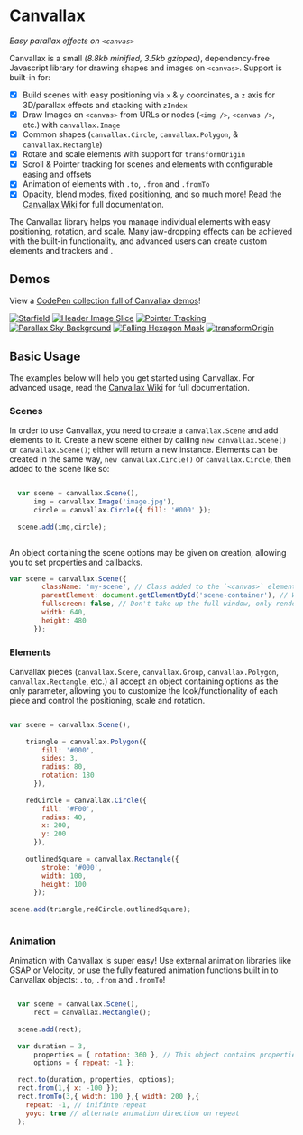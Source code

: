 # Canvallax
*Easy parallax effects on `<canvas>`*

Canvallax is a small *(8.8kb minified, 3.5kb gzipped)*, dependency-free Javascript library for drawing shapes and images on `<canvas>`. Support is built-in for:

- [x] Build scenes with easy positioning via `x` &amp; `y` coordinates, a `z` axis for 3D/parallax effects and stacking with `zIndex`
- [x] Draw Images on `<canvas>` from URLs or nodes (`<img />`, `<canvas />`, etc.) with `canvallax.Image`
- [x] Common shapes (`canvallax.Circle`, `canvallax.Polygon`, &amp; `canvallax.Rectangle`)
- [x] Rotate and scale elements with support for `transformOrigin`
- [x] Scroll &amp; Pointer tracking for scenes and elements with configurable easing and offsets
- [x] Animation of elements with `.to`, `.from` and `.fromTo`
- [x] Opacity, blend modes, fixed positioning, and so much more! Read the [Canvallax Wiki](https://github.com/shshaw/canvallax.js/wiki/) for full documentation.

The Canvallax library helps you manage individual elements with easy positioning, rotation, and scale. Many jaw-dropping effects can be achieved with the built-in functionality, and advanced users can create custom elements and trackers and .


## Demos

View a [CodePen collection full of Canvallax demos](http://codepen.io/collection/DrxbPo/)!

[![Starfield](http://brokensquare.com/Code/Canvallax.js/img/starfield.gif)](http://codepen.io/shshaw/pen/EVdzLV) [![Header Image Slice](http://brokensquare.com/Code/Canvallax.js/img/header-slice.gif)](http://codepen.io/shshaw/pen/bVQROG)  [![Pointer Tracking](http://brokensquare.com/Code/Canvallax.js/img/pointer.gif)](http://codepen.io/shshaw/pen/RWEJMG) [![Parallax Sky Background](http://brokensquare.com/Code/Canvallax.js/img/sky.gif)](http://codepen.io/shshaw/pen/ZbExyV) [![Falling Hexagon Mask](http://brokensquare.com/Code/Canvallax.js/img/hexagons.gif)](http://codepen.io/shshaw/pen/dYdvww) [![transformOrigin](http://brokensquare.com/Code/Canvallax.js/img/transform-origin.gif)](http://codepen.io/shshaw/pen/LpMbvZ)


## Basic Usage

The examples below will help you get started using Canvallax. For advanced usage, read the [Canvallax Wiki](https://github.com/shshaw/canvallax.js/wiki/) for full documentation.

### Scenes

In order to use Canvallax, you need to create a `canvallax.Scene` and add elements to it. Create a new scene either by calling `new canvallax.Scene()` or `canvallax.Scene()`; either will return a new instance. Elements can be created in the same way, `new canvallax.Circle()` or `canvallax.Circle`, then added to the scene like so:

```javascript

  var scene = canvallax.Scene(),
      img = canvallax.Image('image.jpg'),
      circle = canvallax.Circle({ fill: '#000' });
  
  scene.add(img,circle);
  
```

An object containing the scene options may be given on creation, allowing you to set properties and callbacks.

```javascript
var scene = canvallax.Scene({
        className: 'my-scene', // Class added to the `<canvas>` element
        parentElement: document.getElementById('scene-container'), // Where the canvas should be appended
        fullscreen: false, // Don't take up the full window, only render at the width and height provided below.
        width: 640,
        height: 480
      });
```

### Elements

Canvallax pieces (`canvallax.Scene`, `canvallax.Group`, `canvallax.Polygon`, `canvallax.Rectangle`, etc.) all accept an object containing options as the only parameter, allowing you to customize the look/functionality of each piece and control the positioning, scale and rotation.

```javascript

var scene = canvallax.Scene(),
      
    triangle = canvallax.Polygon({
        fill: '#000',
        sides: 3,
        radius: 80,
        rotation: 180
      }),
    
    redCircle = canvallax.Circle({
        fill: '#F00',
        radius: 40,
        x: 200,
        y: 200  
      }),
    
    outlinedSquare = canvallax.Rectangle({
        stroke: '#000',
        width: 100,
        height: 100
      });
    
scene.add(triangle,redCircle,outlinedSquare);
    
```

### Animation

Animation with Canvallax is super easy! Use external animation libraries like GSAP or Velocity, or use the fully featured animation functions built in to Canvallax objects: `.to`, `.from` and `.fromTo`!

```javascript

  var scene = canvallax.Scene(),
      rect = canvallax.Rectangle();
  
  scene.add(rect);
  
  var duration = 3,
      properties = { rotation: 360 }, // This object contains properties to animate
      options = { repeat: -1 };
  
  rect.to(duration, properties, options);
  rect.from(1,{ x: -100 });
  rect.fromTo(3,{ width: 100 },{ width: 200 },{
    repeat: -1, // inifinte repeat
    yoyo: true // alternate animation direction on repeat
  );
  
```



